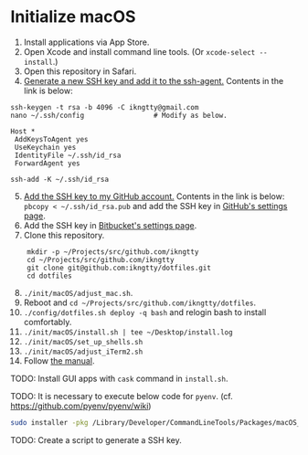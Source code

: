 # Initialize macOS

1.  Install applications via App Store.
2.  Open Xcode and install command line tools.
    (Or `xcode-select --install`.)
3.  Open this repository in Safari.
4.  [Generate a new SSH key and add it to the ssh-agent.](https://help.github.com/articles/generating-a-new-ssh-key-and-adding-it-to-the-ssh-agent/)
    Contents in the link is below:

```
ssh-keygen -t rsa -b 4096 -C ikngtty@gmail.com
nano ~/.ssh/config                 # Modify as below.
```

```
Host *
 AddKeysToAgent yes
 UseKeychain yes
 IdentityFile ~/.ssh/id_rsa
 ForwardAgent yes
```

```
ssh-add -K ~/.ssh/id_rsa
```

5.  [Add the SSH key to my GitHub account.](https://help.github.com/articles/adding-a-new-ssh-key-to-your-github-account/)
    Contents in the link is below:
    `pbcopy < ~/.ssh/id_rsa.pub` and add the SSH key in [GitHub's settings page](https://github.com/settings/keys).
6.  Add the SSH key in [Bitbucket's settings page](https://bitbucket.org/account/user/ikngtty/ssh-keys/).
7.  Clone this repository.

```
    mkdir -p ~/Projects/src/github.com/ikngtty
    cd ~/Projects/src/github.com/ikngtty
    git clone git@github.com:ikngtty/dotfiles.git
    cd dotfiles
```

8.  `./init/macOS/adjust_mac.sh`.
9.  Reboot and `cd ~/Projects/src/github.com/ikngtty/dotfiles`.
10. `./config/dotfiles.sh deploy -q bash` and relogin bash to install comfortably.
11. `./init/macOS/install.sh | tee ~/Desktop/install.log`
12. `./init/macOS/set_up_shells.sh`
13. `./init/macOS/adjust_iTerm2.sh`
14. Follow [the manual](./manual.md).

TODO: Install GUI apps with `cask` command in `install.sh`.

TODO: It is necessary to execute below code for `pyenv`. (cf. <https://github.com/pyenv/pyenv/wiki>)

```sh
sudo installer -pkg /Library/Developer/CommandLineTools/Packages/macOS_SDK_headers_for_macOS_10.14.pkg -target /
```

TODO: Create a script to generate a SSH key.
